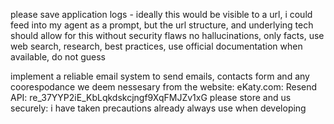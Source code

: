 please save application logs -  ideally this would be visible to a url, i could feed into my agent as a prompt, but the url structure, and underlying tech should allow for this without security flaws no hallucinations, only facts, use web search, research, best practices, use official documentation when available, do not guess

implement a reliable email system to send emails, contacts form and any coorespodance we deem nessesary from the website: eKaty.com:
Resend API:
re_37YYP2iE_KbLqkdskcjngf9XqFMJZv1xG
please store and us securely: i have taken precautions already
always use when developing

